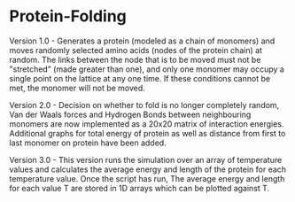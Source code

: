 # Protein-Folding

Version 1.0 - Generates a protein (modeled as a chain of monomers) and moves randomly selected amino acids (nodes of the protein chain) at random. The links between the node that is to be moved must not be "stretched" (made greater than one), and only one monomer may occupy a single point on the lattice at any one time. If these conditions cannot be met, the monomer will not be moved.

Version 2.0 - Decision on whether to fold is no longer completely random, Van der Waals forces and Hydrogen Bonds between neighbouring monomers are now implemented as a 20x20 matrix of interaction energies. Additional graphs for total energy of protein as well as distance from first to last monomer on protein have been added.

Version 3.0 - This version runs the simulation over an array of temperature values and calculates the average energy and length of the protein for each temperature value. Once the script has run, The average energy and length for each value T are stored in 1D arrays which can be plotted against T.
